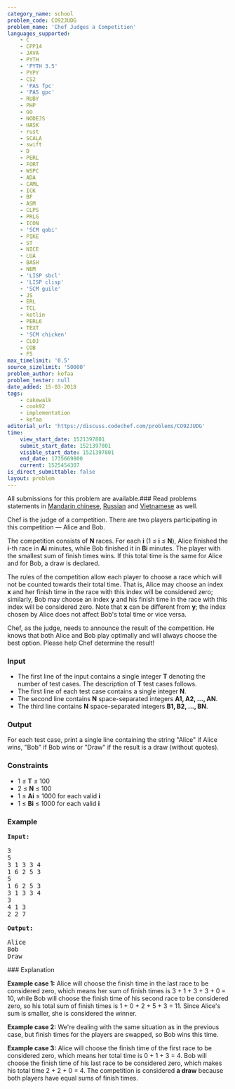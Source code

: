 ```yaml
---
category_name: school
problem_code: CO92JUDG
problem_name: 'Chef Judges a Competition'
languages_supported:
    - C
    - CPP14
    - JAVA
    - PYTH
    - 'PYTH 3.5'
    - PYPY
    - CS2
    - 'PAS fpc'
    - 'PAS gpc'
    - RUBY
    - PHP
    - GO
    - NODEJS
    - HASK
    - rust
    - SCALA
    - swift
    - D
    - PERL
    - FORT
    - WSPC
    - ADA
    - CAML
    - ICK
    - BF
    - ASM
    - CLPS
    - PRLG
    - ICON
    - 'SCM qobi'
    - PIKE
    - ST
    - NICE
    - LUA
    - BASH
    - NEM
    - 'LISP sbcl'
    - 'LISP clisp'
    - 'SCM guile'
    - JS
    - ERL
    - TCL
    - kotlin
    - PERL6
    - TEXT
    - 'SCM chicken'
    - CLOJ
    - COB
    - FS
max_timelimit: '0.5'
source_sizelimit: '50000'
problem_author: kefaa
problem_tester: null
date_added: 15-03-2018
tags:
    - cakewalk
    - cook92
    - implementation
    - kefaa
editorial_url: 'https://discuss.codechef.com/problems/CO92JUDG'
time:
    view_start_date: 1521397801
    submit_start_date: 1521397801
    visible_start_date: 1521397801
    end_date: 1735669800
    current: 1525454387
is_direct_submittable: false
layout: problem
---
```

All submissions for this problem are available.### Read problems statements in [Mandarin chinese](http://www.codechef.com/download/translated/COOK92/mandarin/CO92JUDG.pdf), [Russian](http://www.codechef.com/download/translated/COOK92/russian/CO92JUDG.pdf) and [Vietnamese](http://www.codechef.com/download/translated/COOK92/vietnamese/CO92JUDG.pdf) as well.

Chef is the judge of a competition. There are two players participating in this competition — Alice and Bob.

The competition consists of **N** races. For each **i** (1 ≤ **i** ≤ **N**), Alice finished the **i**-th race in **Ai** minutes, while Bob finished it in **Bi** minutes. The player with the smallest sum of finish times wins. If this total time is the same for Alice and for Bob, a draw is declared.

The rules of the competition allow each player to choose a race which will not be counted towards their total time. That is, Alice may choose an index **x** and her finish time in the race with this index will be considered zero; similarly, Bob may choose an index **y** and his finish time in the race with this index will be considered zero. Note that **x** can be different from **y**; the index chosen by Alice does not affect Bob's total time or vice versa.

Chef, as the judge, needs to announce the result of the competition. He knows that both Alice and Bob play optimally and will always choose the best option. Please help Chef determine the result!

### Input

- The first line of the input contains a single integer **T** denoting the number of test cases. The description of **T** test cases follows.
- The first line of each test case contains a single integer **N**.
- The second line contains **N** space-separated integers **A1, A2, ..., AN**.
- The third line contains **N** space-separated integers **B1, B2, ..., BN**.

### Output

For each test case, print a single line containing the string "Alice" if Alice wins, "Bob" if Bob wins or "Draw" if the result is a draw (without quotes).

### Constraints

- 1 ≤ **T** ≤ 100
- 2 ≤ **N** ≤ 100
- 1 ≤ **Ai** ≤ 1000 for each valid **i**
- 1 ≤ **Bi** ≤ 1000 for each valid **i**

### Example

<pre><b>Input:</b>

3
5
3 1 3 3 4
1 6 2 5 3
5
1 6 2 5 3
3 1 3 3 4
3
4 1 3
2 2 7

<b>Output:</b>

Alice
Bob
Draw
</pre>### Explanation

**Example case 1:** Alice will choose the finish time in the last race to be considered zero, which means her sum of finish times is 3 + 1 + 3 + 3 + 0 = 10, while Bob will choose the finish time of his second race to be considered zero, so his total sum of finish times is 1 + 0 + 2 + 5 + 3 = 11. Since Alice's sum is smaller, she is considered the winner.

**Example case 2:** We're dealing with the same situation as in the previous case, but finish times for the players are swapped, so Bob wins this time.

**Example case 3:** Alice will choose the finish time of the first race to be considered zero, which means her total time is 0 + 1 + 3 = 4. Bob will choose the finish time of his last race to be considered zero, which makes his total time 2 + 2 + 0 = 4. The competition is considered **a draw** because both players have equal sums of finish times.

